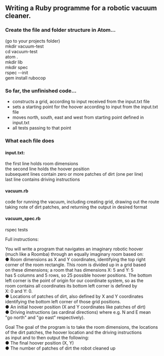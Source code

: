 ## Writing a Ruby programme for a robotic vacuum cleaner.

### Create the file and folder structure in Atom...

(go to your projects folder)  
mkdir vacuum-test  
cd vacuum-test  
atom .  
mkdir lib  
mkdir spec  
rspec --init  
gem install rubocop

### So far, the unfinished code...
- constructs a grid, according to input received from the input.txt file
- sets a starting point for the hoover according to input from the input.txt
file
- moves north, south, east and west from starting point defined in input.txt
- all tests passing to that point

### What each file does

#### input.txt:
the first line holds room dimensions  
the second line holds the hoover position  
subsequent lines contain zero or more patches of dirt (one per line)  
last line contains driving instructions

#### vacuum.rb
code for running the vacuum, including creating grid, drawing out the route  
taking note of dirt patches, and returning the output in desired format

#### vacuum_spec.rb
rspec tests

Full instructions:

You will write a program that navigates an imaginary robotic hoover  
(much like a Roomba​) through an equally imaginary room based on:  
● Room dimensions as ​X and Y coordinates​, identifying the top right  
 corner of the room rectangle. This room is divided up in a grid based   
 on these dimensions; a room that has dimensions X: 5 and Y: 5  
 has 5 columns and 5 rows, so 25 possible hoover positions. The bottom  
 left corner is the point of origin for our coordinate system, so as the  
 room contains all coordinates its bottom left corner is defined by  
 X: 0 and Y: 0.  
● Locations of patches of dirt, also defined by X and Y coordinates  
identifying the bottom left corner of those grid positions.  
● An initial hoover position (X and Y coordinates like patches of dirt)  
● Driving instructions (as ​cardinal directions​) where e.g. N and E mean  
"go north" and "go east" respectively).  

Goal
The goal of the program is to take the room dimensions, the locations  
of the dirt patches, the hoover location and the driving instructions  
as input and to then output the following:  
● The final hoover position (X, Y)  
● The number of patches of dirt the robot cleaned up  
